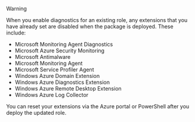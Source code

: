 > [!WARNING]
> When you enable diagnostics for an existing role, any extensions that you have already set are disabled when the package is deployed. These include:
>
> * Microsoft Monitoring Agent Diagnostics
> * Microsoft Azure Security Monitoring
> * Microsoft Antimalware                 
> * Microsoft Monitoring Agent
> * Microsoft Service Profiler Agent      
> * Windows Azure Domain Extension        
> * Windows Azure Diagnostics Extension   
> * Windows Azure Remote Desktop Extension
> * Windows Azure Log Collector
>
> You can reset your extensions via the Azure portal or PowerShell after you deploy the updated role.
>